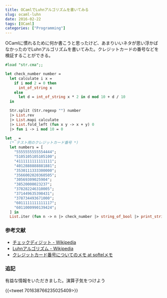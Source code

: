 ```yaml
---
title: OCamlでLuhnアルゴリズムを書いてみる
slug: ocaml-luhn
date: 2016-02-22
tags: [OCaml]
categories: ["Programming"]
---
```


OCamlに慣れるために何か書こうと思ったけど、あまりいいネタが思い浮かばなかったのでLuhnアルゴリズムを書いてみた。クレジットカードの番号などを検証することができる。

```ocaml
#load "str.cma";;

let check_number number =
  let calculate i x =
    if i mod 2 = 0 then
      int_of_string x
    else
      let d = int_of_string x * 2 in d mod 10 + d / 10
  in

  Str.split (Str.regexp "") number
  |> List.rev
  |> List.mapi calculate
  |> List.fold_left (fun x y -> x + y) 0
  |> fun i -> i mod 10 = 0

let _ =
  (* テスト用のクレジットカード番号 *)
  let numbers = [
    "5555555555554444";
    "5105105105105100";
    "4111111111111111";
    "4012888888881881";
    "3530111333300000";
    "3566002020360505";
    "30569309025904";
    "38520000023237";
    "378282246310005";
    "371449635398431";
    "378734493671000";
    "6011111111111117";
    "6011000990139424";
  ] in
  List.iter (fun n -> n |> check_number |> string_of_bool |> print_string) numbers
```

### 参考文献

* [チェックディジット - Wikipedia](https://ja.wikipedia.org/wiki/%E3%83%81%E3%82%A7%E3%83%83%E3%82%AF%E3%83%87%E3%82%A3%E3%82%B8%E3%83%83%E3%83%88)
* [Luhnアルゴリズム - Wikipedia](https://ja.wikipedia.org/wiki/Luhn%E3%82%A2%E3%83%AB%E3%82%B4%E3%83%AA%E3%82%BA%E3%83%A0)
* [クレジットカード番号についてのメモ at softelメモ](https://www.softel.co.jp/blogs/tech/archives/4388)

### 追記

有益な情報をいただきました。演算子気をつけよう

{{<tweet 701638766235025409>}}
